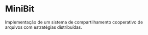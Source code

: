 # MiniBit
Implementação de um sistema de compartilhamento cooperativo de arquivos com estratégias distribuídas.
